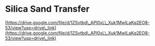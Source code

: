 # Silica Sand Transfer

[https://drive.google.com/file/d/1ZSvtbd\_APl0xL\_Xuk1MwlLaKq2EO8-53/view?usp=drive\_link](https://drive.google.com/file/d/1ZSvtbd\_APl0xL\_Xuk1MwlLaKq2EO8-53/view?usp=drive\_link)
